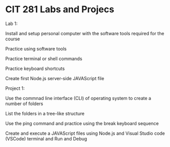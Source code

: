 # CIT 281 Labs and Projecs

Lab 1: 

  Install and setup personal computer with the software tools required for the course
  
  Practice using software tools
  
  Practice terminal or shell commands
  
  Practice keyboard shortcuts
  
  Create first Node.js server-side JAVAScript file
  
  
Project 1:

  Use the commnad line interface (CLI) of operating system to create a number of folders
  
  List the folders in a tree-like structure
  
  Use the ping command and practice using the break keyboard sequence
  
  Create and execute a JAVAScript files using Node.js and Visual Studio code (VSCode) terminal and Run and Debug
  

